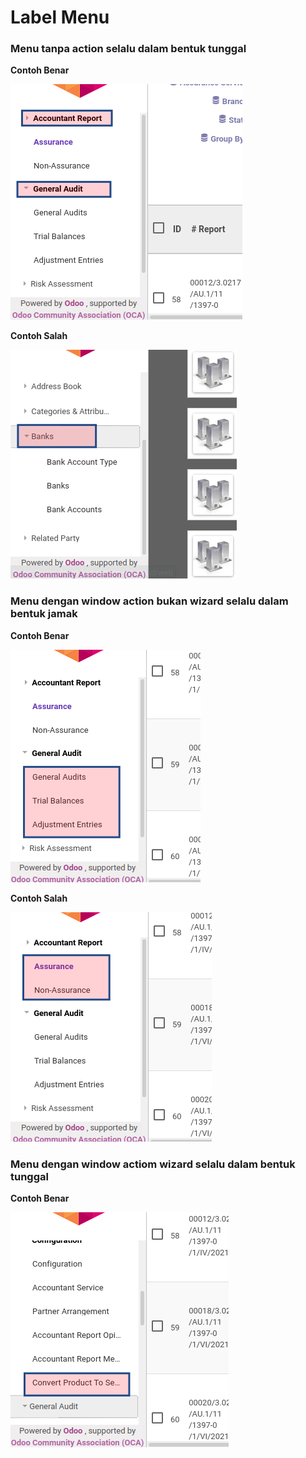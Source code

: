 # Label Menu

### Menu tanpa action selalu dalam bentuk tunggal

**Contoh Benar**

![](img/label-menu-tanpa-action-benar.png)

**Contoh Salah**

![](img/label-menu-tanpa-action-salah.png)

### Menu dengan window action bukan wizard selalu dalam bentuk jamak

**Contoh Benar**

![](img/label-menu-window-action-non-wizard-benar.png)

**Contoh Salah**

![](img/label-menu-window-action-non-wizard-salah.png)

### Menu dengan window actiom wizard selalu dalam bentuk tunggal

**Contoh Benar**

![](img/label-menu-window-action-wizard-benar.png)
